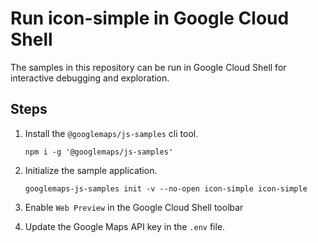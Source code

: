# Run icon-simple in Google Cloud Shell

The samples in this repository can be run in Google Cloud Shell for interactive debugging and exploration.

## Steps

1. Install the `@googlemaps/js-samples` cli tool.

    ```
    npm i -g '@googlemaps/js-samples'
    ```
1. Initialize the sample application. 
    ```
    googlemaps-js-samples init -v --no-open icon-simple icon-simple
    ```
1. Enable `Web Preview` in the Google Cloud Shell toolbar
1. Update the Google Maps API key in the `.env` file.
